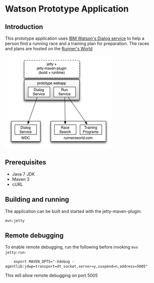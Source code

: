 # Watson Prototype Application

## Introduction

This prototype application uses [IBM Watson's Dialog service](http://www.ibm.com/watson/developercloud/dialog.html) 
 to help a person find a running race and a training plan 
 for preparation. The races and plans are hosted on the 
 [Runner's World](http://www.runnersworld.com/)

![Prototype design](watson-prototype-design.png)

## Prerequisites

- Java 7 JDK
- Maven 3
- cURL

## Building and running 

The application can be built and started with the jetty-maven-plugin:

```
mvn:jetty
```

## Remote debugging

To enable remote debugging, run the following before invoking `mvn jetty:run`:

```
    export MAVEN_OPTS="-Xdebug -agentlib:jdwp=transport=dt_socket,server=y,suspend=n,address=5005"
```

This will allow remote debugging on port 5005
